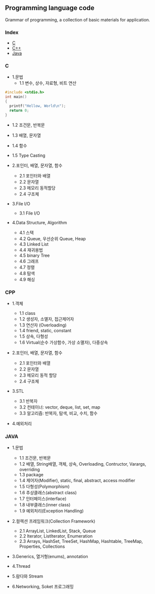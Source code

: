 ## Programming language code
Grammar of programming, a collection of basic materials for application.
### Index
*  [C](#[C](https://github.com/csbyun-data/Basic-Programming/blame/main/HelloWorld.c))
*  [C++](#CPP)
*  [Java](#JAVA)

### C
* 1.문법
  *   1.1 변수, 상수, 자료형, 비트 연산
```c
#include <stdio.h>
int main()
{
  printf("Hellow, World\n");
  return 0;
}
```
  *   1.2 조건문, 반복문
  *   1.3 배열, 문자열
  *   1.4 함수
  *   1.5 Type Casting
  
* 2.포인터, 배열, 문자열, 함수
  *   2.1 포인터와 배열
  *   2.2 문자열
  *   2.3 메모리 동적할당
  *   2.4 구조체
  
* 3.File I/O
  *   3.1 File I/O

* 4.Data Structure, Algorithm
  *   4.1 스택
  *   4.2 Queue, 우선순위 Queue, Heap
  *   4.3 Linked List
  *   4.4 재귀용법
  *   4.5 binary Tree
  *   4.6 그래프
  *   4.7 정렬
  *   4.8 탐색
  *   4.9 해싱
  
### CPP
* 1.객체
  *   1.1 class
  *   1.2 생성자, 소멸자, 접근제어자
  *   1.3 연산자 (Overloading)
  *   1.4 friend, static, constant
  *   1.5 상속, 다형성
  *   1.6 Virtual(순수 가상함수, 가상 소멸자), 다중상속

* 2.포인터, 배열, 문자열, 함수
  *   2.1 포인터와 배열
  *   2.2 문자열
  *   2.3 메모리 동적 할당
  *   2.4 구조체

* 3.STL
  *   3.1 반복자
  *   3.2 컨테이너: vector, deque, list, set, map
  *   3.3 알고리즘: 반복자, 탐색, 비교, 수치, 함수

* 4.예외처리

### JAVA
* 1.문법
  *   1.1 조건문, 반복문
  *   1.2 배열, String배열, 객체, 상속, Overloading, Contructor, Varargs, overriding
  *   1.3 package
  *   1.4 제어자(Modifier), static, final, abstract, access modifier
  *   1.5 다형성(Polymorphism)
  *   1.6 추상클래스(abstract class)
  *   1.7 인터페이스(interface)
  *   1.8 내부클래스(inner class)
  *   1.9 예외처리(Exception Handling)

* 2.컬렉션 프레임워크(Collection Framework)
  *   2.1 ArrayList, LinkedList, Stack, Queue
  *   2.2 Iterator, ListIterator, Enumeration
  *   2.3 Arrays, HashSet, TreeSet, HashMap, Hashtable, TreeMap, Properties, Collections

* 3.Generics, 열거형(enums), annotation
* 4.Thread
* 5.람다와 Stream
* 6.Networking, Soket 프로그래밍
